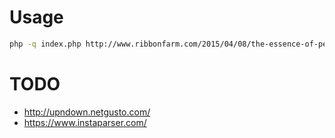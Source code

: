 # Usage

```sh
php -q index.php http://www.ribbonfarm.com/2015/04/08/the-essence-of-peopling/
```

# TODO

- http://upndown.netgusto.com/
- https://www.instaparser.com/